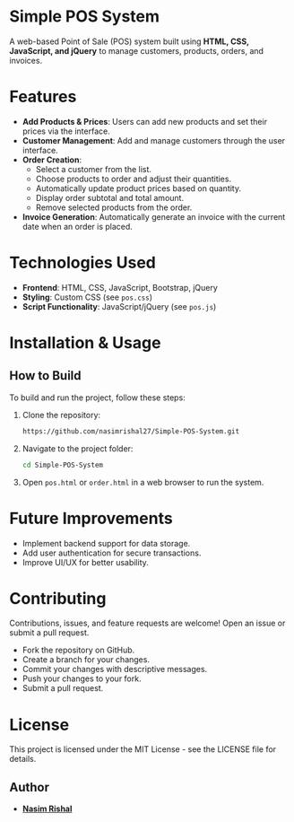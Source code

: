 # Simple POS System

A web-based Point of Sale (POS) system built using **HTML, CSS, JavaScript, and jQuery** to manage customers, products, orders, and invoices.

# Features

- **Add Products & Prices**: Users can add new products and set their prices via the interface.
- **Customer Management**: Add and manage customers through the user interface.
- **Order Creation**:
  - Select a customer from the list.
  - Choose products to order and adjust their quantities.
  - Automatically update product prices based on quantity.
  - Display order subtotal and total amount.
  - Remove selected products from the order.
- **Invoice Generation**: Automatically generate an invoice with the current date when an order is placed.

# Technologies Used

- **Frontend**: HTML, CSS, JavaScript, Bootstrap, jQuery
- **Styling**: Custom CSS (see `pos.css`)
- **Script Functionality**: JavaScript/jQuery (see `pos.js`)

# Installation & Usage

## How to Build

To build and run the project, follow these steps:

1. Clone the repository:
   ```sh
   https://github.com/nasimrishal27/Simple-POS-System.git
   ```
2. Navigate to the project folder:
   ```sh
   cd Simple-POS-System
   ```
3. Open `pos.html` or `order.html` in a web browser to run the system.


# Future Improvements

- Implement backend support for data storage.
- Add user authentication for secure transactions.
- Improve UI/UX for better usability.

# Contributing

Contributions, issues, and feature requests are welcome! Open an issue or submit a pull request.

- Fork the repository on GitHub.
- Create a branch for your changes.
- Commit your changes with descriptive messages.
- Push your changes to your fork.
- Submit a pull request.

# License

This project is licensed under the MIT License - see the LICENSE file for details.

## Author

- **[Nasim Rishal](https://github.com/nasimrishal27)**

